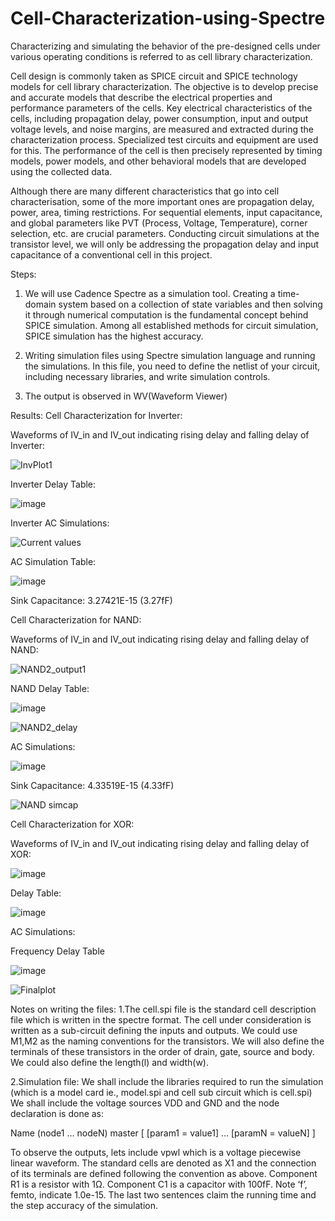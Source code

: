 # Cell-Characterization-using-Spectre

Characterizing and simulating the behavior of the pre-designed cells under various operating conditions is referred to as cell library characterization.

Cell design is commonly taken as SPICE circuit and SPICE technology models for cell library characterization.
The objective is to develop precise and accurate models that describe the electrical properties and performance parameters of the cells. Key electrical characteristics of the cells, including propagation delay, power consumption, input and output voltage levels, and noise margins, are measured and extracted during the characterization process. Specialized test circuits and equipment are used for this. The performance of the cell is then precisely represented by timing models, power models, and other behavioral models that are developed using the collected data.

Although there are many different characteristics that go into cell characterisation, some of the more important ones are propagation delay, power, area, timing restrictions. For sequential elements, input capacitance, and global parameters like PVT (Process, Voltage, Temperature), corner selection, etc. are crucial parameters. Conducting circuit simulations at the transistor level, we will only be addressing the propagation delay and input capacitance of a conventional cell in this project.

Steps: 
1. We will use Cadence Spectre as a simulation tool. 
Creating a time-domain system based on a collection of state variables and then solving it through numerical computation is the fundamental concept behind SPICE simulation. Among all established methods for circuit simulation, SPICE simulation has the highest accuracy. 

2. Writing simulation files using Spectre simulation language and running the simulations.
In this file, you need to define the netlist of your circuit, including necessary libraries, and write simulation controls.
3. The output is observed in WV(Waveform Viewer)

Results:
Cell Characterization for Inverter:

Waveforms of IV_in and IV_out indicating rising delay and falling delay of Inverter:

![InvPlot1](https://github.com/RoshiniUdayaKumar/Cell-Characterization-using-Spectre/assets/133715179/072a6f3b-bf56-4126-b29b-dfbfa89fa212)

Inverter Delay Table:

![image](https://github.com/RoshiniUdayaKumar/Cell-Characterization-using-Spectre/assets/133715179/aa838020-36f7-4d44-8f98-ddbe90e9d6d6)

Inverter AC Simulations:

![Current values](https://github.com/RoshiniUdayaKumar/Cell-Characterization-using-Spectre/assets/133715179/625ef5b8-8ca8-46e2-a0f6-511fd22d496b)

AC Simulation Table:

![image](https://github.com/RoshiniUdayaKumar/Cell-Characterization-using-Spectre/assets/133715179/76f33f4c-d7ef-4d57-867e-a22bbb7573b6)

Sink Capacitance: 3.27421E-15 (3.27fF)

Cell Characterization for NAND:

Waveforms of IV_in and IV_out indicating rising delay and falling delay of NAND:

![NAND2_output1](https://github.com/RoshiniUdayaKumar/Cell-Characterization-using-Spectre/assets/133715179/fced1285-7602-49d4-8ede-abe892fe5ac5)

NAND Delay Table:		

![image](https://github.com/RoshiniUdayaKumar/Cell-Characterization-using-Spectre/assets/133715179/596ccefa-19a4-4e3c-aa31-c941d716671f)

![NAND2_delay](https://github.com/RoshiniUdayaKumar/Cell-Characterization-using-Spectre/assets/133715179/caf6a88b-5b8e-4048-99ff-04043c9901f2)

AC Simulations:

![image](https://github.com/RoshiniUdayaKumar/Cell-Characterization-using-Spectre/assets/133715179/250814d7-36a3-4212-8cb3-6e1c4de914dd)

Sink Capacitance: 4.33519E-15 (4.33fF)

![NAND simcap](https://github.com/RoshiniUdayaKumar/Cell-Characterization-using-Spectre/assets/133715179/644b0327-3b8f-4f58-b443-f5b0a7ee8782)

Cell Characterization for XOR:

Waveforms of IV_in and IV_out indicating rising delay and falling delay of XOR:

![image](https://github.com/RoshiniUdayaKumar/Cell-Characterization-using-Spectre/assets/133715179/c2a02829-0b42-44e0-bc2a-d436f0cb706c)

Delay Table:

![image](https://github.com/RoshiniUdayaKumar/Cell-Characterization-using-Spectre/assets/133715179/056e5081-6c5f-425f-86ac-296a56b6e86f)

AC Simulations:

Frequency Delay Table		

![image](https://github.com/RoshiniUdayaKumar/Cell-Characterization-using-Spectre/assets/133715179/e60cc390-b777-4bd6-9329-cb66e58da18c)

![Finalplot](https://github.com/RoshiniUdayaKumar/Cell-Characterization-using-Spectre/assets/133715179/ba866560-83ce-41fe-a21d-c1f7d32dc9f7)

Notes on writing the files:
1.The cell.spi file is the standard cell description file which is written in the spectre format.
The cell under consideration is written as a sub-circuit defining the inputs and outputs.
We could use M1,M2 as the naming conventions for the transistors.
We will also define the terminals of these transistors in the order of drain, gate, source and body.
We could also define the length(l) and width(w).

2.Simulation file:
We shall include the libraries required to run the simulation (which is a model card ie., model.spi and cell sub circuit which is cell.spi)
We shall include the voltage sources VDD and GND and the node declaration is done as: 

Name (node1 … nodeN) master [ [param1 = value1] … [paramN = valueN] ]

To observe the outputs, lets include vpwl which is a voltage piecewise linear waveform. 
The standard cells are denoted as X1 and the connection of its terminals are defined following the convention as above.
Component R1 is a resistor with 1Ω.
Component C1 is a capacitor with 100fF. Note ‘f’, femto, indicate 1.0e-15.
The last two sentences claim the running time and the step accuracy of the simulation.

